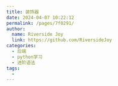 ```yaml
---
title: 装饰器
date: 2024-04-07 10:22:12
permalink: /pages/7f0291/
author:
  name: Riverside Joy
  link: https://github.com/RiversideJoy
categories:
  - 后端
  - python学习
  - 进阶语法
tags:
  - 
---
```

